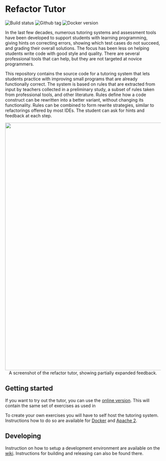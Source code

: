 # Refactor Tutor

![Build status](https://img.shields.io/github/actions/workflow/status/ideas-edu/refactor-tutor/build.yml)
![Github tag](https://img.shields.io/github/v/tag/ideas-edu/refactor-tutor?label=version)
![Docker version](https://img.shields.io/docker/v/stephanstanisic/refactor-tutor?label=docker%20hub)

In the last few decades, numerous tutoring systems and assessment tools have been developed to support students with learning programming, giving hints on correcting errors, showing which test cases do not succeed, and grading their overall solutions. The focus has been less on helping students write code with good style and quality. There are several professional tools that can help, but they are not targeted at novice programmers.

This repository contains the source code for a tutoring system that lets students practice with improving small programs that are already functionally correct. The system is based on rules that are extracted from input by teachers collected in a preliminary study, a subset of rules taken from professional tools, and other literature. Rules define how a code construct can be rewritten into a better variant, without changing its functionality. Rules can be combined to form rewrite strategies, similar to refactorings offered by most IDEs. The student can ask for hints and feedback at each step.

<p align="center">
  <img src="https://stanisic.nl/EC.svg" width="800" /><br />
  A screenshot of the refactor tutor, showing partially expanded feedback.
</p>

## Getting started

If you want to try out the tutor, you can use the [online version](https://ideas.science.uu.nl/rpt/). This will contain the same set of exercises as used in 

To create your own exercises you will have to self host the tutoring system. Instructions how to do so are available for [Docker](wiki/Instructions-docker) and [Apache 2](wiki/Instructions-apache2).

## Developing

Instruction on how to setup a development environment are available on the [wiki](#). Instructions for building and releasing can also be found there.
